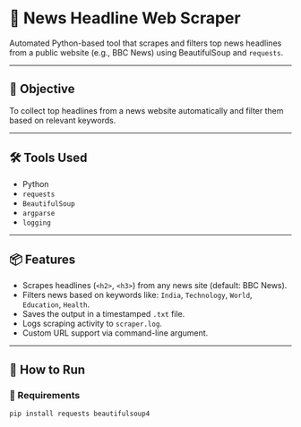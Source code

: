 # 📰 News Headline Web Scraper

Automated Python-based tool that scrapes and filters top news headlines from a public website (e.g., BBC News) using BeautifulSoup and `requests`.

---

## 🎯 Objective
To collect top headlines from a news website automatically and filter them based on relevant keywords.

---

## 🛠️ Tools Used
- Python
- `requests`
- `BeautifulSoup`
- `argparse`
- `logging`

---

## 📦 Features
- Scrapes headlines (`<h2>`, `<h3>`) from any news site (default: BBC News).
- Filters news based on keywords like: `India`, `Technology`, `World`, `Education`, `Health`.
- Saves the output in a timestamped `.txt` file.
- Logs scraping activity to `scraper.log`.
- Custom URL support via command-line argument.

---

## 🚀 How to Run

### 📌 Requirements
```bash
pip install requests beautifulsoup4
